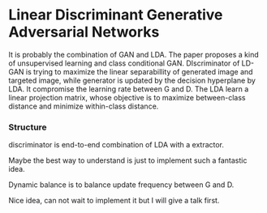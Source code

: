 # Linear Discriminant Generative Adversarial Networks

It is probably the combination of GAN and LDA. The paper proposes a kind of unsupervised learning and class conditional GAN. DIscriminator of LD-GAN is trying to maximize the linear separabillity of generated image and targeted image, while generator is updated by the decision hyperplane by LDA. It compromise the learning rate between G and D. The LDA learn a linear projection matrix, whose objective is to maximize between-class distance and minimize within-class distance. 

### Structure 

discriminator is end-to-end combination of LDA with a extractor.

Maybe the best way to understand is just to implement such a fantastic idea.

Dynamic balance is to balance update frequency between G and D.

Nice idea, can not wait to implement it but I will give a talk first.